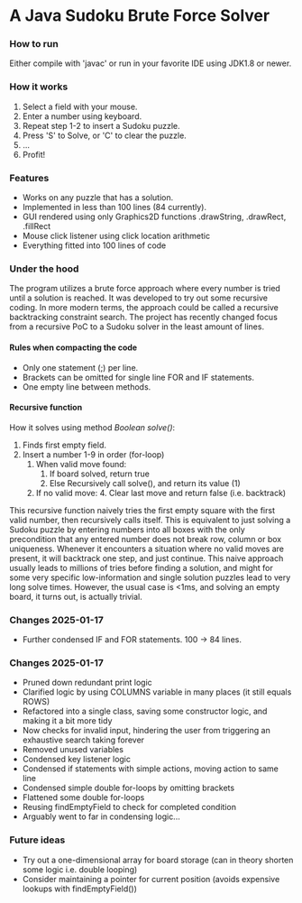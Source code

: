 # A Java Sudoku Brute Force Solver

### How to run
Either compile with 'javac' or run in your favorite IDE using JDK1.8 or newer.

### How it works
1. Select a field with your mouse.
2. Enter a number using keyboard.
3. Repeat step 1-2 to insert a Sudoku puzzle.
4. Press 'S' to Solve, or 'C'  to clear the puzzle.
5. ...
6. Profit!

### Features
- Works on any puzzle that has a solution.
- Implemented in less than 100 lines (84 currently).
- GUI rendered using only Graphics2D functions .drawString, .drawRect, .fillRect
- Mouse click listener using click location arithmetic
- Everything fitted into 100 lines of code

### Under the hood

The program utilizes a brute force approach where every number is tried until a solution is reached. It was developed to 
try out some recursive coding. In more modern terms, the approach could be called a recursive backtracking constraint
search. The project has recently changed focus from a recursive PoC to a Sudoku solver in the least amount of lines.

#### Rules when compacting the code
- Only one statement (;) per line.
- Brackets can be omitted for single line FOR and IF statements.
- One empty line between methods.

#### Recursive function
How it solves using method _Boolean solve()_:
1. Finds first empty field.
2. Insert a number 1-9 in order (for-loop)
   1. When valid move found:
      1. If board solved, return true
      2. Else Recursively call solve(), and return its value (1)
   2. If no valid move:
      4. Clear last move and return false (i.e. backtrack)

This recursive function naively tries the first empty square with the first valid number, then recursively calls itself. This is equivalent to just
solving a Sudoku puzzle by entering numbers into all boxes with the only precondition that any entered number does not break row, column or box uniqueness. 
Whenever it encounters a situation where no valid moves are present, it will backtrack one step, and just continue. This naive approach usually leads to millions of
tries before finding a solution, and might for some very specific low-information and single solution puzzles lead to very long solve times. However,
the usual case is <1ms, and solving an empty board, it turns out, is actually trivial.

### Changes 2025-01-17
- Further condensed IF and FOR statements. 100 -> 84 lines.

### Changes 2025-01-17
- Pruned down redundant print logic
- Clarified logic by using COLUMNS variable in many places (it still equals ROWS)
- Refactored into a single class, saving some constructor logic, and making it a bit more tidy
- Now checks for invalid input, hindering the user from triggering an exhaustive search taking forever
- Removed unused variables
- Condensed key listener logic
- Condensed if statements with simple actions, moving action to same line
- Condensed simple double for-loops by omitting brackets
- Flattened some double for-loops
- Reusing findEmptyField to check for completed condition
- Arguably went to far in condensing logic...

### Future ideas
- Try out a one-dimensional array for board storage (can in theory shorten some logic i.e. double looping)
- Consider maintaining a pointer for current position (avoids expensive lookups with findEmptyField())

